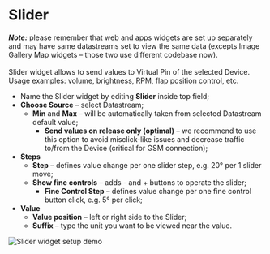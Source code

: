 # Slider

_**Note:**_ please remember that web and apps widgets are set up separately and may have same datastreams set to view the same data (excepts Image Gallery Map widgets – those two use different codebase now).\
\
Slider widget allows to send values to Virtual Pin of the selected Device. \
Usage examples: volume, brightness, RPM, flap position control, etc.

* Name the Slider widget by editing **Slider** inside top field;&#x20;
* **Choose Source** – select Datastream;
  * **Min** and **Max** – will be automatically taken from selected Datastream default value;&#x20;
    * **Send values on release only (optimal)** – we recommend to use this option to avoid misclick-like issues and decrease traffic to/from the Device (critical for GSM connection); &#x20;
* **Steps** &#x20;
  * **Step** – defines value change per one slider step, e.g. 20° per 1 slider move;
  * **Show fine controls** – adds - and + buttons to operate the slider;
    * **Fine Control Step** – defines value change per one fine control button click, e.g. 5° per click;
* **Value** &#x20;
  * **Value position** – left or right side to the Slider;
  * **Suffix** – type the unit you want to be viewed near the value.

![Slider widget setup demo](../../../.gitbook/assets/slider\_setup.gif)

